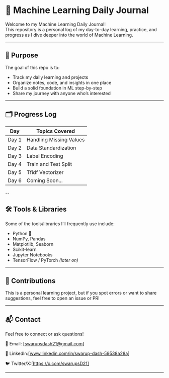 # 📘 Machine Learning Daily Journal

Welcome to my Machine Learning Daily Journal!  
This repository is a personal log of my day-to-day learning, practice, and progress as I dive deeper into the world of Machine Learning.

---

## 📅 Purpose

The goal of this repo is to:

- Track my daily learning and projects
- Organize notes, code, and insights in one place
- Build a solid foundation in ML step-by-step
- Share my journey with anyone who’s interested

---

## 🗂️ Progress Log

| Day | Topics Covered |
|-----|----------------|
| Day 1 | Handling Missing Values |
| Day 2 | Data Standardization |
| Day 3 | Label Encoding |
| Day 4 | Train and Test Split |
| Day 5 | Tfidf Vectorizer |
| Day 6 | Coming Soon... |

--
## 🛠️ Tools & Libraries

Some of the tools/libraries I’ll frequently use include:
- Python 🐍
- NumPy, Pandas
- Matplotlib, Seaborn
- Scikit-learn
- Jupyter Notebooks
- TensorFlow / PyTorch *(later on)*

---

## 🤝 Contributions

This is a personal learning project, but if you spot errors or want to share suggestions, feel free to open an issue or PR!

---

## 📬 Contact

Feel free to connect or ask questions!

📧 Email: [swarupsdash21@gmail.com]

💼 LinkedIn:[www.linkedin.com/in/swarup-dash-59538a28a]

🐦 Twitter/X:[https://x.com/swarupsD21]

---


